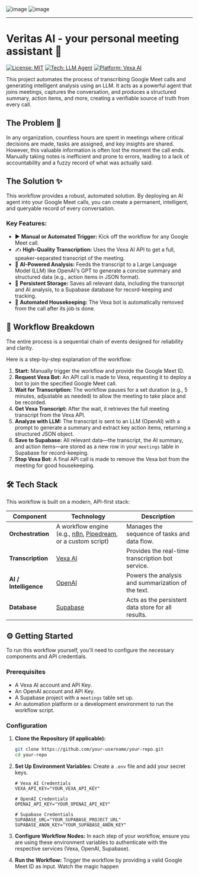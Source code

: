 ![image](https://github.com/user-attachments/assets/05ce678c-2cc0-4b2b-9905-f9cfa6d114af)
![image](https://github.com/user-attachments/assets/05ce678c-2cc0-4b2b-9905-f9cfa6d114af)

---

# Veritas AI - your personal meeting assistant 🤖

[![License: MIT](https://img.shields.io/badge/License-MIT-yellow.svg)](https://opensource.org/licenses/MIT)
[![Tech: LLM Agent](https://img.shields.io/badge/Tech-LLM_Agent-blueviolet)](https://openai.com)
[![Platform: Vexa AI](https://img.shields.io/badge/Transcription-Vexa_AI-orange)](https://vexa.ai/)

This project automates the process of transcribing Google Meet calls and generating intelligent analysis using an LLM. It acts as a powerful agent that joins meetings, captures the conversation, and produces a structured summary, action items, and more, creating a verifiable source of truth from every call.

## The Problem 🤔

In any organization, countless hours are spent in meetings where critical decisions are made, tasks are assigned, and key insights are shared. However, this valuable information is often lost the moment the call ends. Manually taking notes is inefficient and prone to errors, leading to a lack of accountability and a fuzzy record of what was actually said.

## The Solution ✨

This workflow provides a robust, automated solution. By deploying an AI agent into your Google Meet calls, you can create a permanent, intelligent, and queryable record of every conversation.

### Key Features:
-   ▶️ **Manual or Automated Trigger:** Kick off the workflow for any Google Meet call.
-   ✍️ **High-Quality Transcription:** Uses the Vexa AI API to get a full, speaker-separated transcript of the meeting.
-   🧠 **AI-Powered Analysis:** Feeds the transcript to a Large Language Model (LLM) like OpenAI's GPT to generate a concise summary and structured data (e.g., action items in JSON format).
-   💾 **Persistent Storage:** Saves all relevant data, including the transcript and AI analysis, to a Supabase database for record-keeping and tracking.
-   🧹 **Automated Housekeeping:** The Vexa bot is automatically removed from the call after its job is done.

## 🚀 Workflow Breakdown

The entire process is a sequential chain of events designed for reliability and clarity.



Here is a step-by-step explanation of the workflow:

1.  **Start:** Manually trigger the workflow and provide the Google Meet ID.
2.  **Request Vexa Bot:** An API call is made to Vexa, requesting it to deploy a bot to join the specified Google Meet call.
3.  **Wait for Transcription:** The workflow pauses for a set duration (e.g., 5 minutes, adjustable as needed) to allow the meeting to take place and be recorded.
4.  **Get Vexa Transcript:** After the wait, it retrieves the full meeting transcript from the Vexa API.
5.  **Analyze with LLM:** The transcript is sent to an LLM (OpenAI) with a prompt to generate a summary and extract key action items, returning a structured JSON object.
6.  **Save to Supabase:** All relevant data—the transcript, the AI summary, and action items—are stored as a new row in your `meetings` table in Supabase for record-keeping.
7.  **Stop Vexa Bot:** A final API call is made to remove the Vexa bot from the meeting for good housekeeping.

## 🛠️ Tech Stack

This workflow is built on a modern, API-first stack:

| Component             | Technology                                                                                                  | Description                                         |
| --------------------- | ----------------------------------------------------------------------------------------------------------- | --------------------------------------------------- |
| **Orchestration**     | A workflow engine (e.g., [n8n](https://n8n.io/), [Pipedream](https://pipedream.com/), or a custom script)      | Manages the sequence of tasks and data flow.        |
| **Transcription**     | [Vexa AI](https://vexa.ai/)                                                                                   | Provides the real-time transcription bot service.   |
| **AI / Intelligence** | [OpenAI](https://openai.com/)                                                                                 | Powers the analysis and summarization of the text.  |
| **Database**          | [Supabase](https://supabase.com/)                                                                             | Acts as the persistent data store for all results.  |

## ⚙️ Getting Started

To run this workflow yourself, you'll need to configure the necessary components and API credentials.

### Prerequisites

-   A Vexa AI account and API Key.
-   An OpenAI account and API Key.
-   A Supabase project with a `meetings` table set up.
-   An automation platform or a development environment to run the workflow script.

### Configuration

1.  **Clone the Repository (if applicable):**
    ```bash
    git clone https://github.com/your-username/your-repo.git
    cd your-repo
    ```

2.  **Set Up Environment Variables:**
    Create a `.env` file and add your secret keys.
    ```env
    # Vexa AI Credentials
    VEXA_API_KEY="YOUR_VEXA_API_KEY"

    # OpenAI Credentials
    OPENAI_API_KEY="YOUR_OPENAI_API_KEY"

    # Supabase Credentials
    SUPABASE_URL="YOUR_SUPABASE_PROJECT_URL"
    SUPABASE_ANON_KEY="YOUR_SUPABASE_ANON_KEY"
    ```

3.  **Configure Workflow Nodes:**
    In each step of your workflow, ensure you are using these environment variables to authenticate with the respective services (Vexa, OpenAI, Supabase).

4.  **Run the Workflow:**
    Trigger the workflow by providing a valid Google Meet ID as input. Watch the magic happen

